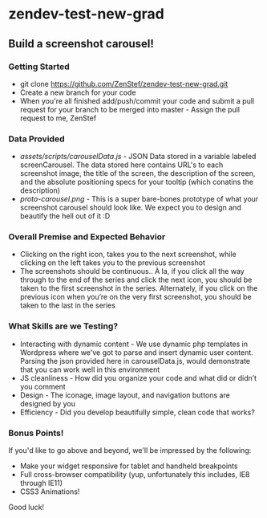 zendev-test-new-grad
====================

## Build a screenshot carousel!

### Getting Started
- git clone https://github.com/ZenStef/zendev-test-new-grad.git
- Create a new branch for your code
- When you're all finished add/push/commit your code and submit a pull request for your branch to be merged into master
- Assign the pull request to me, ZenStef

### Data Provided
- *assets/scripts/carouselData.js* - JSON Data stored in a variable labeled screenCarousel. The data stored here contains URL's to each screenshot image, the title of the screen, the description of the screen, and the absolute positioning specs for your tooltip (which conatins the description) 
- *proto-carousel.png* - This is a super bare-bones prototype of what your screenshot carousel should look like. We expect you to design and beautify the hell out of it :D

### Overall Premise and Expected Behavior
- Clicking on the right icon, takes you to the next screenshot, while clicking on the left takes you to the previous screenshot
- The screenshots should be continuous.. À la, if you click all the way through to the end of the series and click the next icon, you should be taken to the first screenshot in the series. Alternately, if you click on the previous icon when you’re on the very first screenshot, you should be taken to the last in the series

### What Skills are we Testing? 
- Interacting with dynamic content - We use dynamic php templates in Wordpress where we've got to parse and insert dynamic user content. Parsing the json provided here in carouselData.js, would demonstrate that you can work well in this environment
- JS cleanliness - How did you organize your code and what did or didn’t you comment
- Design - The iconage, image layout, and navigation buttons are designed by you
- Efficiency - Did you develop beautifully simple, clean code that works? 

### Bonus Points!
If you'd like to go above and beyond, we'll be impressed by the following:
- Make your widget responsive for tablet and handheld breakpoints
- Full cross-browser compatibility (yup, unfortunately this includes, IE8 through IE11)
- CSS3 Animations!

Good luck!